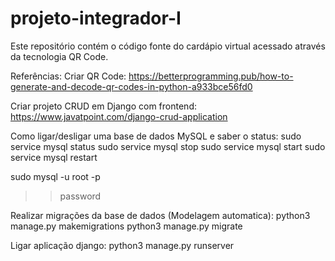 # projeto-integrador-I
Este repositório contém o código fonte do cardápio virtual acessado através da tecnologia QR Code.


Referências:
Criar QR Code:
https://betterprogramming.pub/how-to-generate-and-decode-qr-codes-in-python-a933bce56fd0

Criar projeto CRUD em Django com frontend:
https://www.javatpoint.com/django-crud-application

Como ligar/desligar uma base de dados MySQL e saber o status:
sudo service mysql status
sudo service mysql stop
sudo service mysql start
sudo service mysql restart

sudo mysql -u root -p
>>password

Realizar migrações da base de dados (Modelagem automatica):
python3 manage.py makemigrations
python3 manage.py migrate

Ligar aplicação django:
python3 manage.py runserver